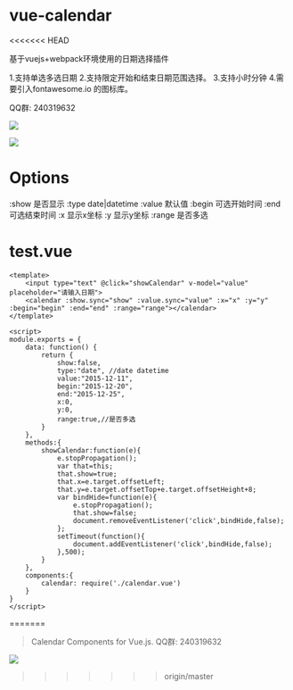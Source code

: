 # vue-calendar
<<<<<<< HEAD

基于vuejs+webpack环境使用的日期选择插件

1.支持单选多选日期
2.支持限定开始和结束日期范围选择。
3.支持小时分钟
4.需要引入fontawesome.io 的图标库。

QQ群: 240319632

![](http://ww1.sinaimg.cn/large/823603acgw1ez1n57t8jug20d40acwjw.gif)

![](http://ww3.sinaimg.cn/large/823603acgw1ez8ks5cudrg20in0badzn.gif)


# Options
:show    是否显示
:type    date|datetime
:value	默认值
:begin  可选开始时间
:end    可选结束时间
:x      显示x坐标
:y      显示y坐标
:range  是否多选

# test.vue

```
<template>
	<input type="text" @click="showCalendar" v-model="value" placeholder="请输入日期">
	<calendar :show.sync="show" :value.sync="value" :x="x" :y="y" :begin="begin" :end="end" :range="range"></calendar>
</template>

<script>
module.exports = {
    data: function() {
        return {
            show:false,
            type:"date", //date datetime
            value:"2015-12-11",
            begin:"2015-12-20",
            end:"2015-12-25",
            x:0,
            y:0,
            range:true,//是否多选
        }
    },
    methods:{
        showCalendar:function(e){
            e.stopPropagation();
            var that=this;
            that.show=true;
            that.x=e.target.offsetLeft;
            that.y=e.target.offsetTop+e.target.offsetHeight+8;
            var bindHide=function(e){
                e.stopPropagation();
                that.show=false;
                document.removeEventListener('click',bindHide,false);
            };
            setTimeout(function(){
                document.addEventListener('click',bindHide,false);
            },500);
        }
    },
    components:{
        calendar: require('./calendar.vue')
    }
}
</script>
```
=======
>Calendar Components for Vue.js. QQ群: 240319632

![](http://ww1.sinaimg.cn/large/823603acgw1ez1n57t8jug20d40acwjw.gif)
>>>>>>> origin/master
